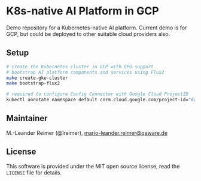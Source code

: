 # K8s-native AI Platform in GCP

Demo repository for a Kubernetes-native AI platform. Current demo is for GCP,
but could be deployed to other suitable cloud providers also.

## Setup

```bash
# create the Kubernetes cluster in GCP with GPU support
# bootstrap AI platform components and services using Flux2
make create-gke-cluster
make bootstrap-flux2

# required to configure Config Connector with Google Cloud ProjectID
kubectl annotate namespace default cnrm.cloud.google.com/project-id="data-engineering-lab-411011"
```

## Maintainer

M.-Leander Reimer (@lreimer), <mario-leander.reimer@qaware.de>

## License

This software is provided under the MIT open source license, read the `LICENSE`
file for details.

